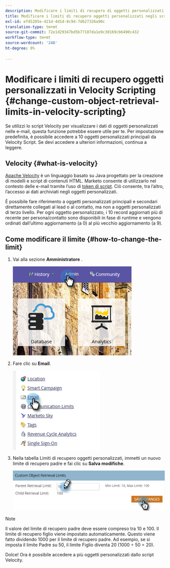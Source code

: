 ```yaml
---
description: Modificare i limiti di recupero di oggetti personalizzati in Velocity Scripting - Marketo Docs - Documentazione del prodotto
title: Modificare i limiti di recupero oggetti personalizzati negli script Velocity
exl-id: ef45205e-421d-4d1d-8c9d-7d627326a90c
translation-type: tm+mt
source-git-commit: 72e1d29347bd5b77107da1e9c30169cb6490c432
workflow-type: tm+mt
source-wordcount: '248'
ht-degree: 0%

---
```


# Modificare i limiti di recupero oggetti personalizzati in Velocity Scripting {#change-custom-object-retrieval-limits-in-velocity-scripting}

Se utilizzi lo script Velocity per visualizzare i dati di oggetti personalizzati nelle e-mail, questa funzione potrebbe essere utile per te. Per impostazione predefinita, è possibile accedere a 10 oggetti personalizzati principali da Velocity Script. Se devi accedere a ulteriori informazioni, continua a leggere.

## Velocity {#what-is-velocity}

[Apache Velocity](https://velocity.apache.org/) è un linguaggio basato su Java progettato per la creazione di modelli e script di contenuti HTML. Marketo consente di utilizzarlo nel contesto delle e-mail tramite l’uso di [token di script](/help/marketo/product-docs/email-marketing/general/using-tokens/create-an-email-script-token.md). Ciò consente, tra l’altro, l’accesso ai dati archiviati negli oggetti personalizzati.

È possibile fare riferimento a oggetti personalizzati principali e secondari direttamente collegati al lead o al contatto, ma non a oggetti personalizzati di terzo livello. Per ogni oggetto personalizzato, i 10 record aggiornati più di recente per persona/contatto sono disponibili in fase di runtime e vengono ordinati dall’ultimo aggiornamento (a 0) al più vecchio aggiornamento (a 9).

## Come modificare il limite {#how-to-change-the-limit}

1. Vai alla sezione **Amministratore** .

   ![](assets/change-custom-object-retrieval-limits-in-velocity-scripting-1.png)

1. Fare clic su **Email**.

   ![](assets/change-custom-object-retrieval-limits-in-velocity-scripting-2.png)

1. Nella tabella Limiti di recupero oggetti personalizzati, immetti un nuovo limite di recupero padre e fai clic su **Salva modifiche**.

   ![](assets/change-custom-object-retrieval-limits-in-velocity-scripting-3.png)

>[!NOTE]
>
>Il valore del limite di recupero padre deve essere compreso tra 10 e 100. Il limite di recupero figlio viene impostato automaticamente. Questo viene fatto dividendo 1000 per il limite di recupero padre. Ad esempio, se si imposta il limite Padre su 50, il limite Figlio diventa 20 (1000 ÷ 50 = 20).

Dolce! Ora è possibile accedere a più oggetti personalizzati dallo script Velocity.
